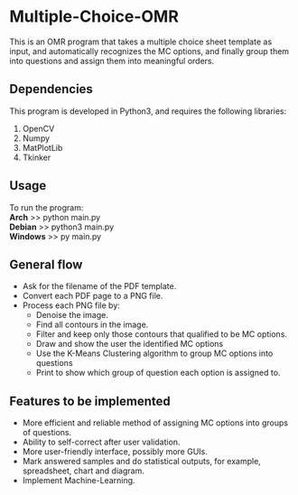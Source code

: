 # Multiple-Choice-OMR

This is an OMR program that takes a multiple choice sheet template as input, and automatically recognizes the MC options, and finally group them into questions and assign them into meaningful orders.

## Dependencies
This program is developed in Python3, and requires the following libraries:
1.  OpenCV
2.  Numpy
3.  MatPlotLib
4.  Tkinker

## Usage
To run the program:  
**Arch** >> python main.py  
**Debian** >> python3 main.py  
**Windows** >> py main.py  

## General flow
- Ask for the filename of the PDF template.
- Convert each PDF page to a PNG file.
- Process each PNG file by:
  - Denoise the image.
  - Find all contours in the image.
  - Filter and keep only those contours that qualified to be MC options.
  - Draw and show the user the identified MC options
  - Use the K-Means Clustering algorithm to group MC options into questions
  - Print to show which group of question each option is assigned to.
  
## Features to be implemented
- More efficient and reliable method of assigning MC options into groups of questions.
- Ability to self-correct after user validation.
- More user-friendly interface, possibly more GUIs.
- Mark answered samples and do statistical outputs, for example, spreadsheet, chart and diagram.
- Implement Machine-Learning.
